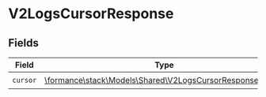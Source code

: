 # V2LogsCursorResponse


## Fields

| Field                                                                                                         | Type                                                                                                          | Required                                                                                                      | Description                                                                                                   |
| ------------------------------------------------------------------------------------------------------------- | ------------------------------------------------------------------------------------------------------------- | ------------------------------------------------------------------------------------------------------------- | ------------------------------------------------------------------------------------------------------------- |
| `cursor`                                                                                                      | [\formance\stack\Models\Shared\V2LogsCursorResponseCursor](../../Models/Shared/V2LogsCursorResponseCursor.md) | :heavy_check_mark:                                                                                            | N/A                                                                                                           |